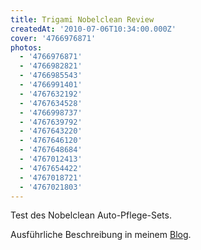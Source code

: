 ```yaml
---
title: Trigami Nobelclean Review
createdAt: '2010-07-06T10:34:00.000Z'
cover: '4766976871'
photos:
  - '4766976871'
  - '4766982821'
  - '4766985543'
  - '4766991401'
  - '4767632192'
  - '4767634528'
  - '4766998737'
  - '4767639792'
  - '4767643220'
  - '4767646120'
  - '4767648684'
  - '4767012413'
  - '4767654422'
  - '4767018721'
  - '4767021803'
---
```


Test des Nobelclean Auto-Pflege-Sets.

Ausführliche Beschreibung in meinem [Blog](http://m.tacker.org/blog/2431.mit-nobelclean-den-autolack-pflegen.html).